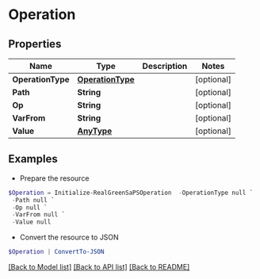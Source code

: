 # Operation
## Properties

Name | Type | Description | Notes
------------ | ------------- | ------------- | -------------
**OperationType** | [**OperationType**](OperationType.md) |  | [optional] 
**Path** | **String** |  | [optional] 
**Op** | **String** |  | [optional] 
**VarFrom** | **String** |  | [optional] 
**Value** | [**AnyType**](.md) |  | [optional] 

## Examples

- Prepare the resource
```powershell
$Operation = Initialize-RealGreenSaPSOperation  -OperationType null `
 -Path null `
 -Op null `
 -VarFrom null `
 -Value null
```

- Convert the resource to JSON
```powershell
$Operation | ConvertTo-JSON
```

[[Back to Model list]](../README.md#documentation-for-models) [[Back to API list]](../README.md#documentation-for-api-endpoints) [[Back to README]](../README.md)

